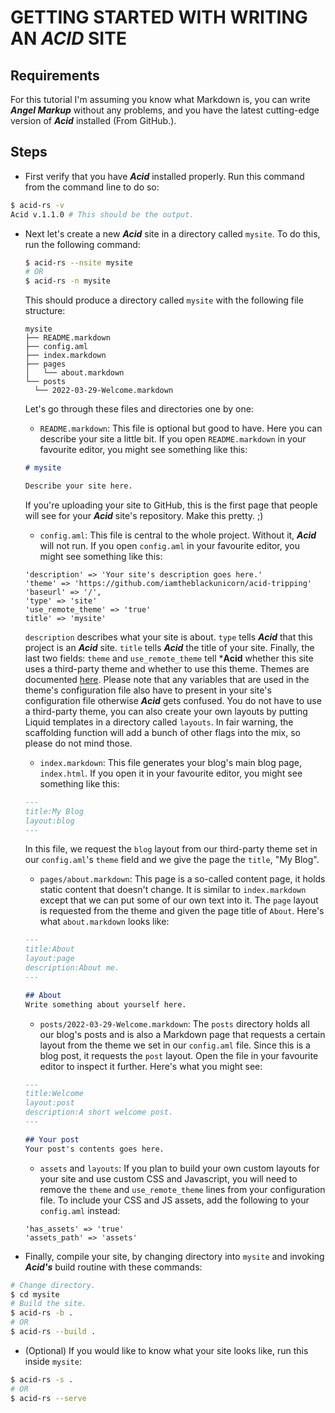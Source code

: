 # GETTING STARTED WITH WRITING AN ***ACID*** SITE

## Requirements

For this tutorial I'm assuming you know what Markdown is, you can write ***Angel Markup*** without any problems, and you have the latest cutting-edge version of ***Acid*** installed (From GitHub.).

## Steps

- First verify that you have ***Acid*** installed properly. Run this command from the command line to do so:

```bash
$ acid-rs -v
Acid v.1.1.0 # This should be the output.
```

- Next let's create a new ***Acid*** site in a directory called `mysite`. To do this, run the following command:

  ```bash
  $ acid-rs --nsite mysite
  # OR
  $ acid-rs -n mysite
  ```

  This should produce a directory called `mysite` with the following file structure:

  ```text
  mysite
  ├── README.markdown
  ├── config.aml
  ├── index.markdown
  ├── pages
  │   └── about.markdown
  └── posts
    └── 2022-03-29-Welcome.markdown
  ```
  Let's go through these files and directories one by one:

  - `README.markdown`: This file is optional but good to have. Here you can describe your site a little bit.
  If you open `README.markdown` in your favourite editor, you might see something like this:
  ```markdown
  # mysite

  Describe your site here.
  ```
  If you're uploading your site to GitHub, this is the first page that people will see for your ***Acid*** site's repository. Make this pretty. ;)
  - `config.aml`: This file is central to the whole project. Without it, ***Acid*** will not run.
  If you open `config.aml` in your favourite editor, you might see something like this:
  ```text
  'description' => 'Your site's description goes here.'
  'theme' => 'https://github.com/iamtheblackunicorn/acid-tripping'
  'baseurl' => '/',
  'type' => 'site'
  'use_remote_theme' => 'true'
  title' => 'mysite'
  ```
  `description` describes what your site is about. `type` tells ***Acid*** that this project is an ***Acid*** site. `title` tells ***Acid*** the title of your site. Finally, the last two fields: `theme` and `use_remote_theme` tell ***Acid** whether this site uses a third-party theme and whether to use this theme. Themes are documented [here](THEMING.markdown). Please note that any variables that are used in the theme's configuration file also have to present in your site's configuration file otherwise ***Acid*** gets confused. You do not have to use a third-party theme, you can also create your own layouts by putting Liquid templates in a directory called `layouts`. In fair warning, the scaffolding function will add a bunch of other flags into the mix, so please do not mind those.
  - `index.markdown`: This file generates your blog's main blog page, `index.html`.
  If you open it in your favourite editor, you might see something like this:
  ```markdown
  ---
  title:My Blog
  layout:blog
  ---
  ```
  In this file, we request the `blog` layout from our third-party theme set in our `config.aml`'s `theme` field and we give the page the `title`, "My Blog".
  - `pages/about.markdown`:
  This page is a so-called content page, it holds static content that doesn't change. It is similar to `index.markdown` except that we can put some of our own text into it. The `page` layout is requested from the theme and given the page title of `About`. Here's what `about.markdown` looks like:
  ```markdown
  ---
  title:About
  layout:page
  description:About me.
  ---

  ## About
  Write something about yourself here.
  ```
  - `posts/2022-03-29-Welcome.markdown`:
  The `posts` directory holds all our blog's posts and is also a Markdown page that requests a certain layout from the theme we set in our `config.aml` file. Since this is a blog post, it requests the `post` layout. Open the file in your favourite editor to inspect it further. Here's what you might see:
  ```markdown
  ---
  title:Welcome
  layout:post
  description:A short welcome post.
  ---

  ## Your post
  Your post's contents goes here.
  ```
  - `assets` and `layouts`: If you plan to build your own custom layouts for your site and use custom CSS and Javascript, you will need to remove the `theme` and `use_remote_theme` lines from your configuration file. To include your CSS and JS assets, add the following to your `config.aml` instead:
  ```text
  'has_assets' => 'true'
  'assets_path' => 'assets'
  ```
- Finally, compile your site, by changing directory into `mysite` and invoking ***Acid's*** build routine with these commands:

```bash
# Change directory.
$ cd mysite
# Build the site.
$ acid-rs -b .
# OR
$ acid-rs --build .
```

- (Optional) If you would like to know what your site looks like, run this inside `mysite`:

```bash
$ acid-rs -s .
# OR
$ acid-rs --serve
```
